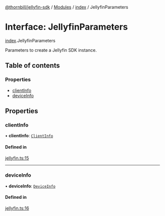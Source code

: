 [@thornbill/jellyfin-sdk](../README.md) / [Modules](../modules.md) / [index](../modules/index.md) / JellyfinParameters

# Interface: JellyfinParameters

[index](../modules/index.md).JellyfinParameters

Parameters to create a Jellyfin SDK instance.

## Table of contents

### Properties

- [clientInfo](index.JellyfinParameters.md#clientinfo)
- [deviceInfo](index.JellyfinParameters.md#deviceinfo)

## Properties

### clientInfo

• **clientInfo**: [`ClientInfo`](index.ClientInfo.md)

#### Defined in

[jellyfin.ts:15](https://github.com/thornbill/jellyfin-sdk-typescript/blob/eb13db7/src/jellyfin.ts#L15)

___

### deviceInfo

• **deviceInfo**: [`DeviceInfo`](index.DeviceInfo.md)

#### Defined in

[jellyfin.ts:16](https://github.com/thornbill/jellyfin-sdk-typescript/blob/eb13db7/src/jellyfin.ts#L16)
